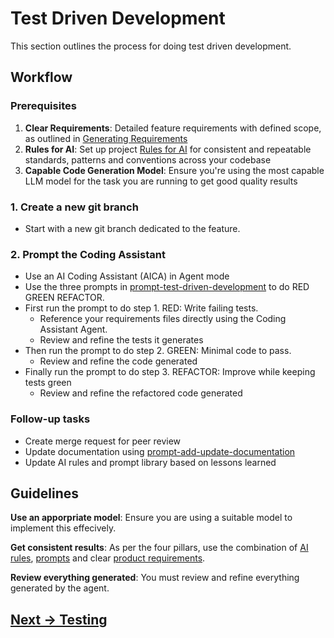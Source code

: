 # Test Driven Development

This section outlines the process for doing test driven development. 

## Workflow

### Prerequisites

1. **Clear Requirements**: Detailed feature requirements with defined scope, as outlined in [Generating Requirements](../generating-requirements/README.md)
2. **Rules for AI**: Set up project [Rules for AI](../appendix/rules-for-ai) for consistent and repeatable standards, patterns and conventions across your codebase
3. **Capable Code Generation Model**: Ensure you're using the most capable LLM model for the task you are running to get good quality results

### 1. Create a new git branch

- Start with a new git branch dedicated to the feature.

### 2. Prompt the Coding Assistant

- Use an AI Coding Assistant (AICA) in Agent mode
- Use the three prompts in [prompt-test-driven-development](../appendix/prompt-library/development/prompt-test-driven-development.md) to do RED GREEN REFACTOR. 
- First run the prompt to do step 1. RED: Write failing tests. 
    - Reference your requirements files directly using the Coding Assistant Agent.
    - Review and refine the tests it generates
- Then run the prompt to do step 2. GREEN: Minimal code to pass. 
    - Review and refine the code generated
- Finally run the prompt to do step 3. REFACTOR: Improve while keeping tests green   
    - Review and refine the refactored code generated

### Follow-up tasks

- Create merge request for peer review
- Update documentation using [prompt-add-update-documentation](../appendix/prompt-library/documentation-writing/prompt-add-update-documentation.md)
- Update AI rules and prompt library based on lessons learned

## Guidelines

**Use an apporpriate model**: Ensure you are using a suitable model to implement this effecively.

**Get consistent results**: As per the four pillars, use the combination of [AI rules](../appendix/rules-for-ai), [prompts](../appendix/prompt-library) and clear [product requirements](../generating-requirements/README.md).

**Review everything generated**: You must review and refine everything generated by the agent.

## [Next -> Testing](testing.md)